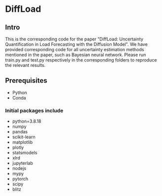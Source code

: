 # DiffLoad

## Intro

This is the corresponding code for the paper "DiffLoad: Uncertainty Quantification in Load Forecasting with the Diffusion Model". We have provided corresponding code for all uncertainty estimation methods mentioned in the paper, such as Bayesian neural network. Please run train.py and test.py respectively in the corresponding folders to reproduce the relevant results.
## Prerequisites
- Python 
- Conda

### Initial packages include
  - python=3.8.18
  - numpy
  - pandas
  - scikit-learn
  - matplotlib
  - plotly
  - statsmodels
  - xlrd
  - jupyterlab
  - nodejs
  - mypy
  - pytorch
  - scipy
  - blitz
